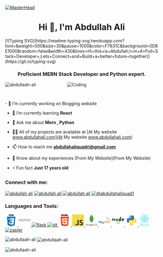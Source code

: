 [![MasterHead]()]()

<h1 align="center">Hi 👋, I'm Abdullah Ali</h1>
[![Typing SVG](https://readme-typing-svg.herokuapp.com?font=&weight=500&size=30&pause=1000&color=F7631C&background=0D8E1000&random=false&width=430&lines=Hi+this+is+Abdullah;I+m+A+Full+Stack+Developer+;Lets+Connect+and+Build+a+better+future+together)](https://git.io/typing-svg)

<h3 align="center">Proficient MERN Stack Developer and Python expert.</h3>
<img align="right" alt="Coding" width="300" src="https://miro.medium.com/v2/resize:fit:1360/0*7Q3yvSIv_t0ioJ-Z.gif" >

<p align="left"> <img src="https://komarev.com/ghpvc/?username=abdullaah-ali&label=Profile%20views&color=0e75b6&style=flat" alt="abdullaah-ali" /> </p>


<p align="left"> <a href="https://www.linkedin.com/in/syed-abdullah-ali-4579a62a9/" target="_blank">
    <img src="https://img.shields.io/badge/Connect%20on-LinkedIn-blue" alt="" />
  </a>
</p>
- 🔭 I’m currently working on Blogging website

- 🌱 I’m currently learning **React**

- 💬 Ask me about **Mern , Python**

- 👨‍💻 All of my projects are available at [At My website www.abdullahali.com](At My website www.abdullahali.com)

- 📫 How to reach me **abdullahaliquadri@gmail.com**

- 📄 Know about my experiences [From My Website](From My Website)

- ⚡ Fun fact **Just 17 years old**

<h3 align="left">Connect with me:</h3>
<p align="left">
<a href="https://dev.to/abdullah ali" target="blank"><img align="center" src="https://raw.githubusercontent.com/rahuldkjain/github-profile-readme-generator/master/src/images/icons/Social/devto.svg" alt="abdullah ali" height="30" width="40" /></a>
<a href="https://linkedin.com/in/syed-abdullah-ali-4579a62a9" target="blank"><img align="center" src="https://raw.githubusercontent.com/rahuldkjain/github-profile-readme-generator/master/src/images/icons/Social/linked-in-alt.svg" alt="abdullah ali" height="30" width="40" /></a>
<a href="https://stackoverflow.com/users/abdullah ali" target="blank"><img align="center" src="https://raw.githubusercontent.com/rahuldkjain/github-profile-readme-generator/master/src/images/icons/Social/stack-overflow.svg" alt="abdullah ali" height="30" width="40" /></a>
<a href="https://www.hackerrank.com/@abdullahaliquad1" target="blank"><img align="center" src="https://raw.githubusercontent.com/rahuldkjain/github-profile-readme-generator/master/src/images/icons/Social/hackerrank.svg" alt="@abdullahaliquad1" height="30" width="40" /></a>
</p>

<h3 align="left">Languages and Tools:</h3>
<p align="left"> <a href="https://www.w3schools.com/css/" target="_blank" rel="noreferrer"> <img src="https://raw.githubusercontent.com/devicons/devicon/master/icons/css3/css3-original-wordmark.svg" alt="css3" width="40" height="40"/> </a> <a href="https://expressjs.com" target="_blank" rel="noreferrer"> <img src="https://raw.githubusercontent.com/devicons/devicon/master/icons/express/express-original-wordmark.svg" alt="express" width="40" height="40"/> </a> <a href="https://flask.palletsprojects.com/" target="_blank" rel="noreferrer"> <img src="https://www.vectorlogo.zone/logos/pocoo_flask/pocoo_flask-icon.svg" alt="flask" width="40" height="40"/> </a> <a href="https://git-scm.com/" target="_blank" rel="noreferrer"> <img src="https://www.vectorlogo.zone/logos/git-scm/git-scm-icon.svg" alt="git" width="40" height="40"/> </a> <a href="https://www.w3.org/html/" target="_blank" rel="noreferrer"> <img src="https://raw.githubusercontent.com/devicons/devicon/master/icons/html5/html5-original-wordmark.svg" alt="html5" width="40" height="40"/> </a> <a href="https://developer.mozilla.org/en-US/docs/Web/JavaScript" target="_blank" rel="noreferrer"> <img src="https://raw.githubusercontent.com/devicons/devicon/master/icons/javascript/javascript-original.svg" alt="javascript" width="40" height="40"/> </a> <a href="https://www.mongodb.com/" target="_blank" rel="noreferrer"> <img src="https://raw.githubusercontent.com/devicons/devicon/master/icons/mongodb/mongodb-original-wordmark.svg" alt="mongodb" width="40" height="40"/> </a> <a href="https://www.mysql.com/" target="_blank" rel="noreferrer"> <img src="https://raw.githubusercontent.com/devicons/devicon/master/icons/mysql/mysql-original-wordmark.svg" alt="mysql" width="40" height="40"/> </a> <a href="https://nodejs.org" target="_blank" rel="noreferrer"> <img src="https://raw.githubusercontent.com/devicons/devicon/master/icons/nodejs/nodejs-original-wordmark.svg" alt="nodejs" width="40" height="40"/> </a> <a href="https://www.python.org" target="_blank" rel="noreferrer"> <img src="https://raw.githubusercontent.com/devicons/devicon/master/icons/python/python-original.svg" alt="python" width="40" height="40"/> </a> <a href="https://reactjs.org/" target="_blank" rel="noreferrer"> <img src="https://raw.githubusercontent.com/devicons/devicon/master/icons/react/react-original-wordmark.svg" alt="react" width="40" height="40"/> </a> <a href="https://zapier.com" target="_blank" rel="noreferrer"> <img src="https://www.vectorlogo.zone/logos/zapier/zapier-icon.svg" alt="zapier" width="40" height="40"/> </a> </p>

<p><img align="left" src="https://github-readme-stats.vercel.app/api/top-langs?username=abdullaah-ali&show_icons=true&locale=en&layout=compact" alt="abdullaah-ali" /></p>

<p>&nbsp;<img align="center" src="https://github-readme-stats.vercel.app/api?username=abdullaah-ali&show_icons=true&locale=en" alt="abdullaah-ali" /></p>

<p><img align="center" src="https://github-readme-streak-stats.herokuapp.com/?user=abdullaah-ali&" alt="abdullaah-ali" /></p>
